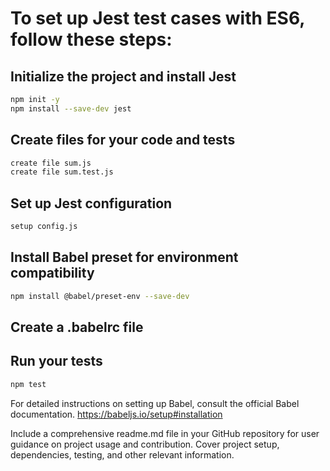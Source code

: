 # To set up Jest test cases with ES6, follow these steps:

## Initialize the project and install Jest

```bash
npm init -y
npm install --save-dev jest
```

## Create files for your code and tests
```bash
create file sum.js
create file sum.test.js
```
## Set up Jest configuration
```bash
setup config.js
```
## Install Babel preset for environment compatibility
```bash
npm install @babel/preset-env --save-dev
```
## Create a .babelrc file

## Run your tests

```bash
npm test
```

For detailed instructions on setting up Babel, consult the official Babel documentation.
https://babeljs.io/setup#installation

Include a comprehensive readme.md file in your GitHub repository for user guidance on project usage and contribution. Cover project setup, dependencies, testing, and other relevant information.
